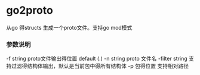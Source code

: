 # go2proto

从go 得structs 生成一个proto文件。支持go mod模式

### 参数说明
-f  string
proto文件输出得位置 default (.)
-n  string
proto 文件名
-filter string
支持过滤得结构体输出，默认是当前包中得所有结构体
-p
包得位置 支持相对路径

